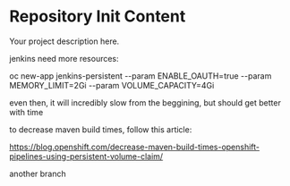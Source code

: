 Repository Init Content
=======================

Your project description here.

jenkins need more resources:

oc new-app jenkins-persistent --param ENABLE_OAUTH=true --param MEMORY_LIMIT=2Gi --param VOLUME_CAPACITY=4Gi


even then, it will incredibly slow from the beggining, but should get better with time

to decrease maven build times, follow this article:


https://blog.openshift.com/decrease-maven-build-times-openshift-pipelines-using-persistent-volume-claim/

another branch